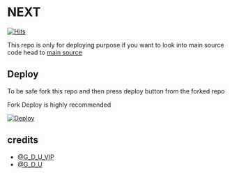# NEXT
[![Hits](https://hits.seeyoufarm.com/api/count/incr/badge.svg?url=https%3A%2F%2Fgithub.com%2Ftgcatub%2Fnekopack&count_bg=%2379C83D&title_bg=%23555555&icon=&icon_color=%23E7E7E7&title=hits&edge_flat=false)](https://github.com/Zilzalll/lite)

This repo is only for deploying purpose if you want to look into main source code head to [main source](https://github.com/Zilzalll/ZThon) 

## Deploy

To be safe fork this repo and then press deploy button from the forked repo 

Fork Deploy is highly recommended

[![Deploy](https://www.herokucdn.com/deploy/button.svg)](https://heroku.com/deploy)

## credits
   - [@G_D_U_VIP](https://t.me/G_D_U_VIP)
   - [@G_D_U](https://t.me/G_D_U)
